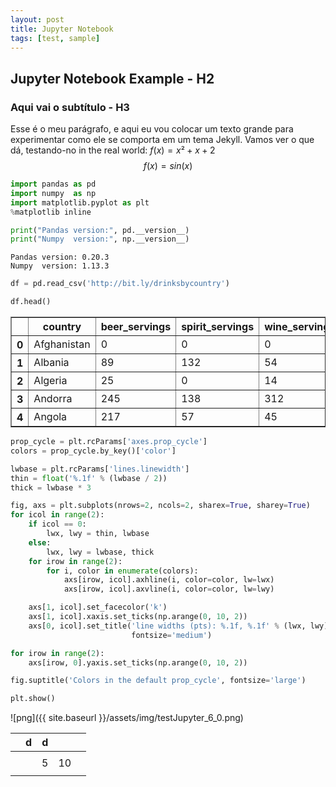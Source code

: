```yaml
---
layout: post
title: Jupyter Notebook
tags: [test, sample]
---
```


## Jupyter Notebook Example - H2
### Aqui vai o subtítulo - H3

Esse é o meu parágrafo, e aqui eu vou colocar um texto grande para experimentar como ele se comporta em um tema Jekyll. Vamos ver o que dá, testando-no in the real world: $f(x) = x² + x + 2$
$$f(x) = sin(x)$$


```python
import pandas as pd
import numpy  as np
import matplotlib.pyplot as plt
%matplotlib inline
```


```python
print("Pandas version:", pd.__version__)
print("Numpy  version:", np.__version__)
```

    Pandas version: 0.20.3
    Numpy  version: 1.13.3



```python
df = pd.read_csv('http://bit.ly/drinksbycountry')
```


```python
df.head()
```




<div>
<style>
    .dataframe thead tr:only-child th {
        text-align: right;
    }

    .dataframe thead th {
        text-align: left;
    }

    .dataframe tbody tr th {
        vertical-align: top;
    }
</style>
<table border="1">
  <thead>
    <tr>
      <th></th>
      <th>country</th>
      <th>beer_servings</th>
      <th>spirit_servings</th>
      <th>wine_servings</th>
      <th>total_litres_of_pure_alcohol</th>
      <th>continent</th>
    </tr>
  </thead>
  <tbody>
    <tr>
      <th>0</th>
      <td>Afghanistan</td>
      <td>0</td>
      <td>0</td>
      <td>0</td>
      <td>0.0</td>
      <td>Asia</td>
    </tr>
    <tr>
      <th>1</th>
      <td>Albania</td>
      <td>89</td>
      <td>132</td>
      <td>54</td>
      <td>4.9</td>
      <td>Europe</td>
    </tr>
    <tr>
      <th>2</th>
      <td>Algeria</td>
      <td>25</td>
      <td>0</td>
      <td>14</td>
      <td>0.7</td>
      <td>Africa</td>
    </tr>
    <tr>
      <th>3</th>
      <td>Andorra</td>
      <td>245</td>
      <td>138</td>
      <td>312</td>
      <td>12.4</td>
      <td>Europe</td>
    </tr>
    <tr>
      <th>4</th>
      <td>Angola</td>
      <td>217</td>
      <td>57</td>
      <td>45</td>
      <td>5.9</td>
      <td>Africa</td>
    </tr>
  </tbody>
</table>
</div>




```python
prop_cycle = plt.rcParams['axes.prop_cycle']
colors = prop_cycle.by_key()['color']

lwbase = plt.rcParams['lines.linewidth']
thin = float('%.1f' % (lwbase / 2))
thick = lwbase * 3

fig, axs = plt.subplots(nrows=2, ncols=2, sharex=True, sharey=True)
for icol in range(2):
    if icol == 0:
        lwx, lwy = thin, lwbase
    else:
        lwx, lwy = lwbase, thick
    for irow in range(2):
        for i, color in enumerate(colors):
            axs[irow, icol].axhline(i, color=color, lw=lwx)
            axs[irow, icol].axvline(i, color=color, lw=lwy)

    axs[1, icol].set_facecolor('k')
    axs[1, icol].xaxis.set_ticks(np.arange(0, 10, 2))
    axs[0, icol].set_title('line widths (pts): %.1f, %.1f' % (lwx, lwy),
                           fontsize='medium')

for irow in range(2):
    axs[irow, 0].yaxis.set_ticks(np.arange(0, 10, 2))

fig.suptitle('Colors in the default prop_cycle', fontsize='large')

plt.show()
```


![png]({{ site.baseurl }}/assets/img/testJupyter_6_0.png)



|   | d | d |    |   |
|---|---|---|----|---|
|   |   |   |    |   |
|   |   | 5 | 10 |   |
|   |   |   |    |   |
